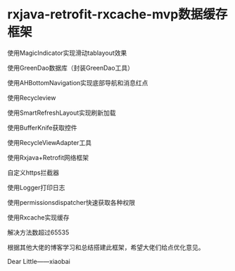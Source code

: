 # rxjava-retrofit-rxcache-mvp数据缓存框架


使用MagicIndicator实现滑动tablayout效果

使用GreenDao数据库（封装GreenDao工具）

使用AHBottomNavigation实现底部导航和消息红点

使用Recycleview

使用SmartRefreshLayout实现刷新加载

使用BufferKnife获取控件

使用RecycleViewAdapter工具

使用Rxjava+Retrofit网络框架

自定义https拦截器

使用Logger打印日志

使用permissionsdispatcher快速获取各种权限

使用Rxcache实现缓存

解决方法数超过65535

根据其他大佬的博客学习和总结搭建此框架，希望大佬们给点优化意见。

Dear   Little——xiaobai
